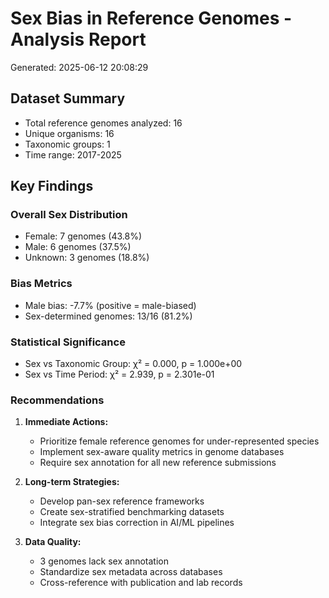 
# Sex Bias in Reference Genomes - Analysis Report
Generated: 2025-06-12 20:08:29

## Dataset Summary
- Total reference genomes analyzed: 16
- Unique organisms: 16
- Taxonomic groups: 1
- Time range: 2017-2025

## Key Findings

### Overall Sex Distribution
- Female: 7 genomes (43.8%)
- Male: 6 genomes (37.5%)
- Unknown: 3 genomes (18.8%)

### Bias Metrics
- Male bias: -7.7% (positive = male-biased)
- Sex-determined genomes: 13/16 (81.2%)


### Statistical Significance
- Sex vs Taxonomic Group: χ² = 0.000, p = 1.000e+00
- Sex vs Time Period: χ² = 2.939, p = 2.301e-01

### Recommendations
1. **Immediate Actions:**
   - Prioritize female reference genomes for under-represented species
   - Implement sex-aware quality metrics in genome databases
   - Require sex annotation for all new reference submissions

2. **Long-term Strategies:**
   - Develop pan-sex reference frameworks
   - Create sex-stratified benchmarking datasets
   - Integrate sex bias correction in AI/ML pipelines

3. **Data Quality:**
   - 3 genomes lack sex annotation
   - Standardize sex metadata across databases
   - Cross-reference with publication and lab records
